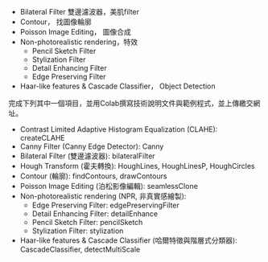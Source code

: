 - Bilateral Filter 雙邊濾波器，美肌filter
- Contour， 找圖像輪廓
- Poisson Image Editing， 圖像合成
- Non-photorealistic rendering，特效
    - Pencil Sketch Filter 
    - Stylization Filter
    - Detail Enhancing Filter
    - Edge Preserving Filter
- Haar-like features & Cascade Classifier， Object Detection

完成下列其中一個項目，並用Colab撰寫技術說明文件與範例程式，並上傳繳交網址。

- Contrast Limited Adaptive Histogram Equalization (CLAHE): createCLAHE
- Canny Filter (Canny Edge Detector): Canny
- Bilateral Filter (雙邊濾波器): bilateralFilter
- Hough Transform (霍夫轉換): HoughLines, HoughLinesP, HoughCircles
- Contour (輪廓): findContours, drawContours
- Poisson Image Editing (泊松影像編輯): seamlessClone
- Non-photorealistic rendering (NPR, 非真實感繪製):
    - Edge Preserving Filter: edgePreservingFilter
    - Detail Enhancing Filter: detailEnhance
    - Pencil Sketch Filter: pencilSketch
    - Stylization Filter: stylization
- Haar-like features & Cascade Classifier (哈爾特徵與階層式分類器): CascadeClassifier, detectMultiScale